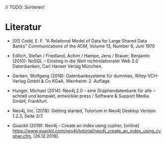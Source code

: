 // TODO: Sortieren!
# Literatur

* [01] Codd, E. F. "A Relational Model of Data for
Large Shared Data Banks" Communications of the ACM, Volume 13, Number 6, Juni 1970

* Edllich, Stefan / Friedland, Achim / Hampe, Jens / Brauer, Benjamin (2010): NoSQL – Einstieg in die Welt nichtrelationaler Web 2.0 Datenbanken, Carl Hanser Verlag München.

* Gerken, Wolfgang (2018): Datenbanksysteme für dummies, Wiley-VCH-Verlag GmbH & Co KGaA, Weinheim: 2. Auflage.

* Hunger, Michael (2014): Neo4j 2.0 – eine Graphendatenbank für alle – schnell und kompakt, entwickler.press / Software & Support Media GmbH, Frankfurt.

* Neo4j, Inc. (2019): Getting started, Tutorium in Neo4j Desktop Version 1.2.3, Seite 2/7.

* Quackit (2019): Neo4j – Create an index using cypher, [online] https://www.quackit.com/neo4j/tutorial/neo4j_create_an_index_using_cypher.cfm, [26.12.2019].
